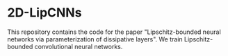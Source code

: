 # 2D-LipCNNs
This repository contains the code for the paper "Lipschitz-bounded neural networks via parameterization of dissipative layers". We train Lipschitz-bounded convolutional neural networks.
